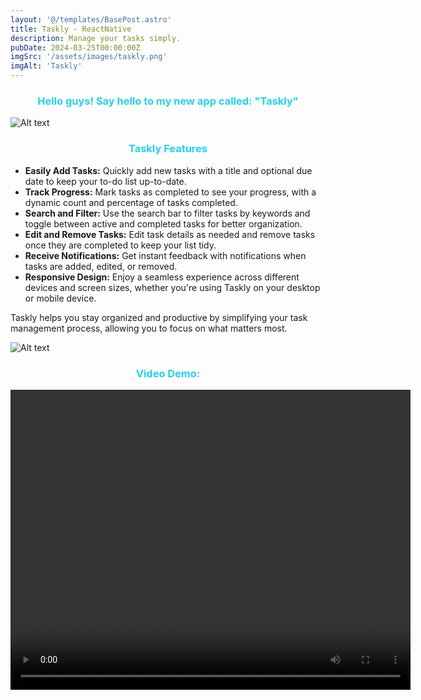 ```yaml
---
layout: '@/templates/BasePost.astro'
title: Taskly - ReactNative
description: Manage your tasks simply.
pubDate: 2024-03-25T00:00:00Z
imgSrc: '/assets/images/taskly.png'
imgAlt: 'Taskly'
---
```


<h3 style="color: rgb(34, 211, 238); text-align: center;">Hello guys! Say hello to my new app called: "Taskly"</h3>
<img title="a title" alt="Alt text" src="/assets/images/taskly.png">

<body>
    <h3 style="color: rgb(34, 211, 238); text-align: center;">Taskly Features</h3>
    <ul>
        <li><strong>Easily Add Tasks:</strong> Quickly add new tasks with a title and optional due date to keep your to-do list up-to-date.</li>
        <li><strong>Track Progress:</strong> Mark tasks as completed to see your progress, with a dynamic count and percentage of tasks completed.</li>
        <li><strong>Search and Filter:</strong> Use the search bar to filter tasks by keywords and toggle between active and completed tasks for better organization.</li>
        <li><strong>Edit and Remove Tasks:</strong> Edit task details as needed and remove tasks once they are completed to keep your list tidy.</li>
        <li><strong>Receive Notifications:</strong> Get instant feedback with notifications when tasks are added, edited, or removed.</li>
        <li><strong>Responsive Design:</strong> Enjoy a seamless experience across different devices and screen sizes, whether you're using Taskly on your desktop or mobile device.</li>
    </ul>
    <p>Taskly helps you stay organized and productive by simplifying your task management process, allowing you to focus on what matters most.</p>
</body>
<img title="a title" alt="Alt text" src="/assets/images/taskly1.png">
<h3 style="color: rgb(34, 211, 238); text-align: center;">Video Demo:</h3>
<video width="640" height="480" controls>
  <source src="/assets/images/taskly_video.mp4" type="video/mp4">
</video>




